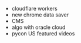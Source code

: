 - cloudflare workers
- new chrome data saver
- CMS
- algo with oracle cloud 
- pycon US featured videos
